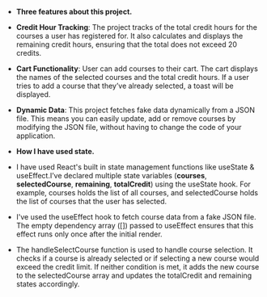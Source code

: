 
- __Three features about this project.__
- __Credit Hour Tracking__:  The project tracks of the total credit hours for the courses a user has registered for. It also calculates and displays the remaining credit hours, ensuring that the total does not exceed 20 credits.

- __Cart Functionality__: User can add courses to their cart. The cart displays the names of the selected courses and the total credit hours. If a user tries to add a course that they’ve already selected, a toast will be displayed.

- __Dynamic Data__: This project fetches fake data dynamically from a JSON file. This means you can easily update, add or remove courses by modifying the JSON file, without having to change the code of your application.

- __How I have used state.__
- I have used React's built in state management functions like useState & useEffect.I’ve declared multiple state variables (__courses__, __selectedCourse__, __remaining__, __totalCredit__) using the useState hook. For example, courses holds the list of all courses, and selectedCourse holds the list of courses that the user has selected.

- I've used the useEffect hook to fetch course data from a fake JSON file. The empty dependency array ([]) passed to useEffect ensures that this effect runs only once after the initial render.
- The handleSelectCourse function is used to handle course selection. It checks if a course is already selected or if selecting a new course would exceed the credit limit. If neither condition is met, it adds the new course to the selectedCourse array and updates the totalCredit and remaining states accordingly.
